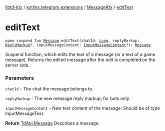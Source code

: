 [libtd-ktx](../../index.md) / [kotlinx.telegram.extensions](../index.md) / [MessageKtx](index.md) / [editText](./edit-text.md)

# editText

`open suspend fun `[`Message`](https://tdlibx.github.io/td/docs/org/drinkless/td/libcore/telegram/TdApi.Message.html)`.editText(chatId: `[`Long`](https://kotlinlang.org/api/latest/jvm/stdlib/kotlin/-long/index.html)`, replyMarkup: `[`ReplyMarkup`](https://tdlibx.github.io/td/docs/org/drinkless/td/libcore/telegram/TdApi.ReplyMarkup.html)`?, inputMessageContent: `[`InputMessageContent`](https://tdlibx.github.io/td/docs/org/drinkless/td/libcore/telegram/TdApi.InputMessageContent.html)`?): `[`Message`](https://tdlibx.github.io/td/docs/org/drinkless/td/libcore/telegram/TdApi.Message.html)

Suspend function, which edits the text of a message (or a text of a game message). Returns the
edited message after the edit is completed on the server side.

### Parameters

`chatId` - The chat the message belongs to.

`replyMarkup` - The new message reply markup; for bots only.

`inputMessageContent` - New text content of the message. Should be of type InputMessageText.

**Return**
[TdApi.Message](https://tdlibx.github.io/td/docs/org/drinkless/td/libcore/telegram/TdApi.Message.html) Describes a message.

